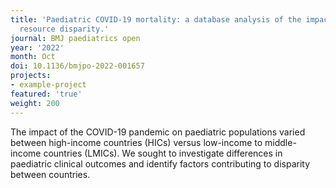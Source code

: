 ```yaml
---
title: 'Paediatric COVID-19 mortality: a database analysis of the impact of health
  resource disparity.'
journal: BMJ paediatrics open
year: '2022'
month: Oct
doi: 10.1136/bmjpo-2022-001657
projects:
- example-project
featured: 'true'
weight: 200
---
```


The impact of the COVID-19 pandemic on paediatric populations varied between high-income countries (HICs) versus low-income to middle-income countries (LMICs). We sought to investigate differences in paediatric clinical outcomes and identify factors contributing to disparity between countries.
